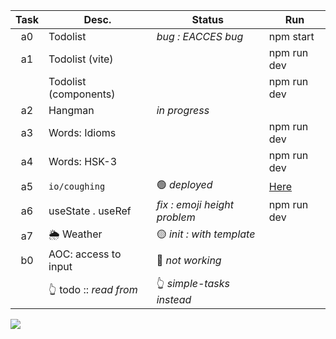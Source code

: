 | Task  | Desc.                 | Status                                 | Run            |
|:-----:|-----------------------|----------------------------------------|----------------|
| a0    | Todolist              | _bug : EACCES bug_                     | npm start
| a1    | Todolist (vite)       |                                        | npm run dev 
|&#8203;| Todolist (components) |                                        | npm run dev
| a2    | Hangman               | _in progress_                          |
| a3    | Words: Idioms         |                                        | npm run dev 
| a4    | Words: HSK-3          |                                        | npm run dev
| a5    | `io/coughing`         | :green_circle: _deployed_              | [Here](https://nuoxoxo.github.io/coughing)
| a6    | useState . useRef     | _fix : emoji height problem_           | npm run dev
| a7    | 🌦️ Weather               | :yellow_circle: _init : with template_ | 
| b0    | AOC: access to input  | :red_circle: _not working_             | 
|&#8203;| 👆 todo :: _read from_| 👆 _simple-tasks instead_ 

![](https://i.imgur.com/Vi97P6T.jpg)
